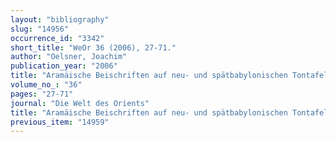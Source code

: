 ```yaml
---
layout: "bibliography"
slug: "14956"
occurrence_id: "3342"
short_title: "WeOr 36 (2006), 27-71."
author: "Oelsner, Joachim"
publication_year: "2006"
title: "Aramäische Beischriften auf neu- und spätbabylonischen Tontafeln."
volume_no_: "36"
pages: "27-71"
journal: "Die Welt des Orients"
title: "Aramäische Beischriften auf neu- und spätbabylonischen Tontafeln."
previous_item: "14959"
---
```

